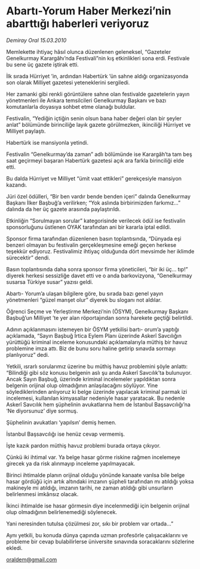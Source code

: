 # Abartı-Yorum Haber Merkezi’nin abarttığı haberleri veriyoruz

*Demiray Oral 15.03.2010*

<div class="yazi"><p>Memlekette ihtiyaç hâsıl olunca düzenlenen geleneksel, “Gazeteler Genelkurmay Karargâhı’nda Festivali”nin kış etkinlikleri sona erdi. Festivale bu sene üç gazete iştirak etti.</p>
<p>İlk sırada Hürriyet ’in, ardından Habertürk ’ün sahne aldığı organizasyonda son olarak Milliyet gazetesi yeteneklerini sergiledi.</p>
<p>Her zamanki gibi renkli görüntülere sahne olan festivalde gazetelerin yayın yönetmenleri ile Ankara temsilcileri Genelkurmay Başkanı ve bazı komutanlarla doyasıya sohbet etme olanağı buldular.</p>
<p>Festivalin, “Yediğin içtiğin senin olsun bana haber değeri olan bir şeyler anlat” bölümünde birinciliğe layık gazete görülmezken, ikinciliği Hürriyet ve Milliyet paylaştı.</p>
<p>Habertürk ise mansiyonla yetindi.</p>
<p>Festivalin “Genelkurmay’da zaman” adlı bölümünde ise Karargâh’ta tam beş saat geçirmeyi başaran Habertürk gazetesi açık ara farkla birinciliği elde etti.</p>
<p>Bu dalda Hürriyet ve Milliyet “ümit vaat ettikleri” gerekçesiyle mansiyon kazandı.</p>
<p>Jüri özel ödülleri, “Bir ben vardır bende benden içeri” dalında Genelkurmay Başkanı İlker Başbuğ’a verilirken; “Yok aslında birbirimizden farkımız...” dalında da her üç gazete arasında paylaştırıldı.</p>
<p>Etkinliğin “Sorulmayan sorular” kategorisinde verilecek ödül ise festivalin sponsorluğunu üstlenen OYAK tarafından ani bir kararla iptal edildi.</p>
<p>Sponsor firma tarafından düzenlenen basın toplantısında, “Dünyada eşi benzeri olmayan bu festivalin gerçekleşmesine emeği geçen herkese teşekkür ediyoruz. Festivalimiz ihtiyaç olduğunda dört mevsimde her iklimde sürecektir” dendi.</p>
<p>Basın toplantısında daha sonra sponsor firma yöneticileri, “bir iki üç... tıp!” diyerek herkesi sessizliğe davet etti ve o anda barkovizyona, “Genelkurmay susarsa Türkiye susar” yazısı geldi.</p>
<p>Abartı- Yorum’a ulaşan bilgilere göre, bu sırada bazı genel yayın yönetmenleri “güzel manşet olur” diyerek bu sloganı not aldılar.</p>
<p>Öğrenci Seçme ve Yerleştirme Merkezi’nin (ÖSYM), Genelkurmay Başkanı Başbuğ’un Milliyet ’te yer alan röportajından sonra harekete geçtiği belirtildi.</p>
<p>Adının açıklanmasını istemeyen bir ÖSYM yetkilisi bartı- orum’a yaptığı açıklamada, “Sayın Başbuğ İrtica Eylem Planı üzerinde Askerî Savcılığın yürüttüğü kriminal inceleme konusundaki açıklamalarıyla müthiş bir havuz problemine imza attı. Biz de bunu soru haline getirip sınavda sormayı planlıyoruz” dedi.</p>
<p>Yetkili, ısrarlı sorularımız üzerine bu müthiş havuz problemini şöyle anlattı: “Bilindiği gibi söz konusu belgenin aslı şu anda Askerî Savcılık’ta bulunuyor. Ancak Sayın Başbuğ, üzerinde kriminal incelemeler yapıldıktan sonra belgenin orijinal olup olmadığının anlaşılacağını söylüyor. Yine söylediklerinden anlıyoruz ki belge üzerinde yapılacak kriminal parmak izi incelemesi, kullanılan kimyasallar nedeniyle hasar yaratacak. Bu nedenle Askerî Savcılık hem şüphelinin avukatlarına hem de İstanbul Başsavcılığı’na ‘Ne diyorsunuz’ diye sormuş.</p>
<p>Şüphelinin avukatları ‘yapılsın’ demiş hemen.</p>
<p>İstanbul Başsavcılığı ise henüz cevap vermemiş.</p>
<p>İşte kazık pardon müthiş havuz problemi burada ortaya çıkıyor.</p>
<p>Çünkü iki ihtimal var. Ya belge hasar görme riskine rağmen incelemeye girecek ya da risk alınmayıp inceleme yapılmayacak.</p>
<p>Birinci ihtimalde planın orijinal olduğu yönünde kanaate varılsa bile belge hasar gördüğü için artık altındaki imzanın şüpheli tarafından mı atıldığı yoksa makineyle mi atıldığı, imzanın tarihi, ne zaman atıldığı gibi unsurların belirlenmesi imkânsız olacak.</p>
<p>İkinci ihtimalde ise hasar görmesin diye incelenmediği için belgenin orijinal olup olmadığının belirlenemediği söylenecek.</p>
<p>Yani neresinden tutulsa çözülmesi zor, sıkı bir problem var ortada...”</p>
<p>Aynı yetkili, bu konuda dünya çapında uzman profesörle çalışacaklarını ve probleme bir cevap bulabilirlerse üniversite sınavında soracaklarını sözlerine ekledi.</p>
<p><a href="mailto:oraldem@gmail.com">oraldem@gmail.com</a></p>
</div>

